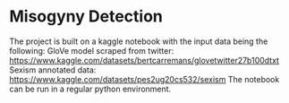 # Misogyny Detection
The project is built on a kaggle notebook with the input data being the following:
GloVe model scraped from twitter: https://www.kaggle.com/datasets/bertcarremans/glovetwitter27b100dtxt
Sexism annotated data: https://www.kaggle.com/datasets/pes2ug20cs532/sexism
The notebook can be run in a regular python environment. 
